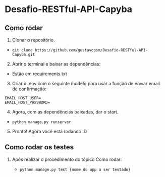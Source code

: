 # Desafio-RESTful-API-Capyba

## Como rodar

1. Clonar o repositório.

  * `git clone https://github.com/gustavopsm/Desafio-RESTful-API-Capyba.git`

2. Abrir o terminal e baixar as dependências:

  * Estão em requirements.txt

3. Criar o .env com o seguinte modelo para usar a função de enviar email de confirmação:

```
EMAIL_HOST_USER=
EMAIL_HOST_PASSWORD=
```

4. Agora, com as dependências baixadas, dar o start.

 * `python manage.py runserver`

5. Pronto! Agora você está rodando :D

## Como rodar os testes

1. Após realizar o procedimento do tópico Como rodar:

   * `python manage.py test {nome do app a ser testado}`
